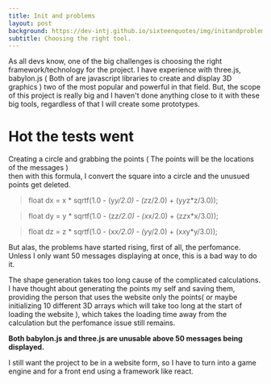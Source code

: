 ```yaml
---
title: Init and problems
layout: post
background: https://dev-intj.github.io/sixteenquotes/img/initandproblems/init1.png
subtitle: Choosing the right tool.
---
```


As all devs know, one of the big challenges is choosing the right framework/technology for the project. I have experience with three.js, babylon.js ( Both of are javascript libraries to create and display 3D graphics ) two of the most popular and powerful in that field. But, the scope of this project is really big and I haven't done anything close to it with these big tools, regardless of that I will create some prototypes.

# Hot the tests went

Creating a circle and grabbing the points ( The points will be the locations of the messages )<br>
then with this formula, I convert the square into a circle
and the unusued points get deleted.

> float dx = x * sqrtf(1.0 - (y*y/2.0) - (z*z/2.0) + (y*y*z*z/3.0));<br>

> float dy = y * sqrtf(1.0 - (z*z/2.0) - (x*x/2.0) + (z*z*x*x/3.0));<br>

> float dz = z * sqrtf(1.0 - (x*x/2.0) - (y*y/2.0) + (x*x*y*y/3.0));<br>

But alas, the problems have started rising, first of all, the perfomance.
Unless I only want 50 messages displaying at once, this is a bad way to do it.<br>

The shape generation takes too long cause of the complicated calculations.
I have thought about generating the points my self and saving them, providing the person that uses the website only the points( or maybe initializing 10 different 3D arrays which will take too long at the start of loading the website ), which takes the loading time away from the calculation but the perfomance issue still remains.

<b>Both babylon.js and three.js are unusable above 50 messages being displayed.</b>

I still want the project to be in a website form, so I have to turn into a game engine and for a front end using a framework like react.
